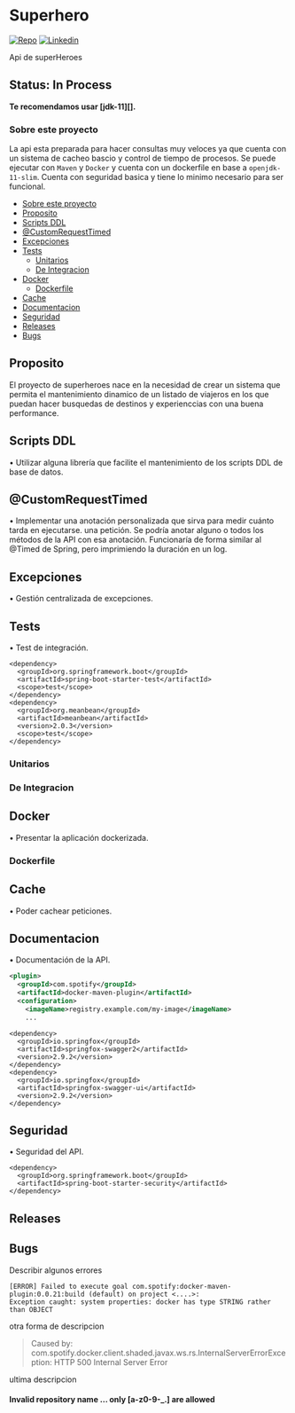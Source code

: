 # Superhero

[![Repo](https://img.shields.io/badge/Repo-GitHub-blue)](https://github.com/julioluque/superhero)
[![Linkedin](https://img.shields.io/badge/Linkedin-Julio-blue)](https://www.linkedin.com/in/julio-luque/)

Api de superHeroes

## Status: In Process

**Te recomendamos usar [jdk-11][].**


### Sobre este proyecto

La api esta preparada para hacer consultas muy veloces ya que cuenta con un sistema de cacheo bascio y control de tiempo de procesos.
Se puede ejecutar con `Maven` y `Docker` y cuenta con un dockerfile en base a `openjdk-11-slim`. Cuenta con seguridad basica y tiene lo minimo necesario para ser funcional.  

[jdk11]: https://www.oracle.com/ar/java/technologies/javase-jdk11-downloads.html
* [Sobre este proyecto](#sobre-este-proyecto)
* [Proposito](#proposito)
* [Scripts DDL](#scripts-DDL)
* [@CustomRequestTimed](#customRequestTimed)
* [Excepciones](#excepciones)
* [Tests](#tests)
  * [Unitarios](#unitarios)
  * [De Integracion](#de-Integracion)
* [Docker](#docker)
  * [Dockerfile](#dockerfile)
* [Cache](#cache)
* [Documentacion](#documentacion)
* [Seguridad](#seguridad)
* [Releases](#releases)
* [Bugs](#bugs)

## Proposito

El proyecto de superheroes nace en la necesidad de crear un sistema que permita el mantenimiento dinamico de un listado de viajeros en los que puedan hacer busquedas de destinos y experienccias con una buena performance.


## Scripts DDL

• Utilizar alguna librería que facilite el mantenimiento de los scripts DDL de base de datos.

## @CustomRequestTimed

• Implementar una anotación personalizada que sirva para medir cuánto tarda en ejecutarse.
una petición. Se podría anotar alguno o todos los métodos de la API con esa anotación.
Funcionaría de forma similar al @Timed de Spring, pero imprimiendo la duración en un log.

## Excepciones

• Gestión centralizada de excepciones.

## Tests

• Test de integración.
    
    <dependency>
      <groupId>org.springframework.boot</groupId>
      <artifactId>spring-boot-starter-test</artifactId>
      <scope>test</scope>
    </dependency>
    <dependency>
      <groupId>org.meanbean</groupId>
      <artifactId>meanbean</artifactId>
      <version>2.0.3</version>
      <scope>test</scope>
    </dependency>

### Unitarios
### De Integracion
## Docker

• Presentar la aplicación dockerizada.

### Dockerfile
## Cache

• Poder cachear peticiones.

## Documentacion

• Documentación de la API.

```xml
<plugin>
  <groupId>com.spotify</groupId>
  <artifactId>docker-maven-plugin</artifactId>
  <configuration>
    <imageName>registry.example.com/my-image</imageName>
    ...
```

    <dependency>
      <groupId>io.springfox</groupId>
      <artifactId>springfox-swagger2</artifactId>
      <version>2.9.2</version>
    </dependency>
    <dependency>
      <groupId>io.springfox</groupId>
      <artifactId>springfox-swagger-ui</artifactId>
      <version>2.9.2</version>
    </dependency>

## Seguridad

• Seguridad del API.

    <dependency>
      <groupId>org.springframework.boot</groupId>
      <artifactId>spring-boot-starter-security</artifactId>
    </dependency>

## Releases
## Bugs

Describir algunos errores

```
[ERROR] Failed to execute goal com.spotify:docker-maven-plugin:0.0.21:build (default) on project <....>: 
Exception caught: system properties: docker has type STRING rather than OBJECT
```

otra forma de descripcion

> Caused by: com.spotify.docker.client.shaded.javax.ws.rs.InternalServerErrorException: HTTP 500 Internal Server Error

ultima descripcion

#### Invalid repository name ... only [a-z0-9-\_.] are allowed
